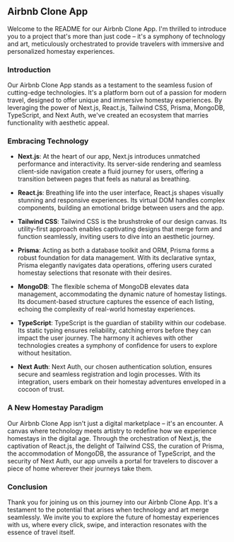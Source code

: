 ## Airbnb Clone App 

Welcome to the README for our Airbnb Clone App. I'm thrilled to introduce you to a project that's more than just code – it's a symphony of technology and art, meticulously orchestrated to provide travelers with immersive and personalized homestay experiences.

### Introduction

Our Airbnb Clone App stands as a testament to the seamless fusion of cutting-edge technologies. It's a platform born out of a passion for modern travel, designed to offer unique and immersive homestay experiences. By leveraging the power of Next.js, React.js, Tailwind CSS, Prisma, MongoDB, TypeScript, and Next Auth, we've created an ecosystem that marries functionality with aesthetic appeal.

### Embracing Technology

- **Next.js**: At the heart of our app, Next.js introduces unmatched performance and interactivity. Its server-side rendering and seamless client-side navigation create a fluid journey for users, offering a transition between pages that feels as natural as breathing.

- **React.js**: Breathing life into the user interface, React.js shapes visually stunning and responsive experiences. Its virtual DOM handles complex components, building an emotional bridge between users and the app.

- **Tailwind CSS**: Tailwind CSS is the brushstroke of our design canvas. Its utility-first approach enables captivating designs that merge form and function seamlessly, inviting users to dive into an aesthetic journey.

- **Prisma**: Acting as both a database toolkit and ORM, Prisma forms a robust foundation for data management. With its declarative syntax, Prisma elegantly navigates data operations, offering users curated homestay selections that resonate with their desires.

- **MongoDB**: The flexible schema of MongoDB elevates data management, accommodating the dynamic nature of homestay listings. Its document-based structure captures the essence of each listing, echoing the complexity of real-world homestay experiences.

- **TypeScript**: TypeScript is the guardian of stability within our codebase. Its static typing ensures reliability, catching errors before they can impact the user journey. The harmony it achieves with other technologies creates a symphony of confidence for users to explore without hesitation.

- **Next Auth**: Next Auth, our chosen authentication solution, ensures secure and seamless registration and login processes. With its integration, users embark on their homestay adventures enveloped in a cocoon of trust.

### A New Homestay Paradigm

Our Airbnb Clone App isn't just a digital marketplace – it's an encounter. A canvas where technology meets artistry to redefine how we experience homestays in the digital age. Through the orchestration of Next.js, the captivation of React.js, the delight of Tailwind CSS, the curation of Prisma, the accommodation of MongoDB, the assurance of TypeScript, and the security of Next Auth, our app unveils a portal for travelers to discover a piece of home wherever their journeys take them.

### Conclusion

Thank you for joining us on this journey into our Airbnb Clone App. It's a testament to the potential that arises when technology and art merge seamlessly. We invite you to explore the future of homestay experiences with us, where every click, swipe, and interaction resonates with the essence of travel itself.
